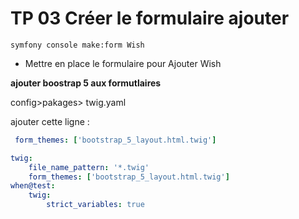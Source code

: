 # TP 03 Créer le formulaire ajouter
```
symfony console make:form Wish
```

- Mettre en place le formulaire pour Ajouter Wish

**ajouter boostrap 5 aux formutlaires**  
    
config>pakages> twig.yaml  
  
ajouter cette ligne :  
```yaml
 form_themes: ['bootstrap_5_layout.html.twig']
```


```yaml
twig:
    file_name_pattern: '*.twig'
    form_themes: ['bootstrap_5_layout.html.twig']
when@test:
    twig:
        strict_variables: true
```
